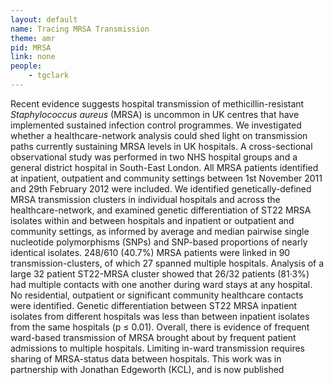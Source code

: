 ```yaml
---
layout: default
name: Tracing MRSA Transmission
theme: amr
pid: MRSA
link: none
people:
    - tgclark
---
```


Recent evidence suggests hospital transmission of methicillin-resistant <i>Staphylococcus aureus</i> (MRSA) is uncommon in UK centres that have implemented sustained infection control programmes. We investigated whether a healthcare-network analysis could shed light on transmission paths currently sustaining MRSA levels in UK hospitals. A cross-sectional observational study was performed in two NHS hospital groups and a general district hospital in South-East London. All MRSA patients identified at inpatient, outpatient and community settings between 1st November 2011 and 29th February 2012 were included. We identified genetically-defined MRSA transmission clusters in individual hospitals and across the healthcare-network, and examined genetic differentiation of ST22 MRSA isolates within and between hospitals and inpatient or outpatient and community settings, as informed by average and median pairwise single nucleotide polymorphisms (SNPs) and SNP-based proportions of nearly identical isolates. 248/610 (40.7%) MRSA patients were linked in 90 transmission-clusters, of which 27 spanned multiple hospitals. Analysis of a large 32 patient ST22-MRSA cluster showed that 26/32 patients (81·3%) had multiple contacts with one another during ward stays at any hospital. No residential, outpatient or significant community healthcare contacts were identified. Genetic differentiation between ST22 MRSA inpatient isolates from different hospitals was less than between inpatient isolates from the same hospitals (p ≤ 0.01). Overall, there is evidence of frequent ward-based transmission of MRSA brought about by frequent patient admissions to multiple hospitals. Limiting in-ward transmission requires sharing of MRSA-status data between hospitals. This work was in partnership with Jonathan Edgeworth (KCL), and is now published